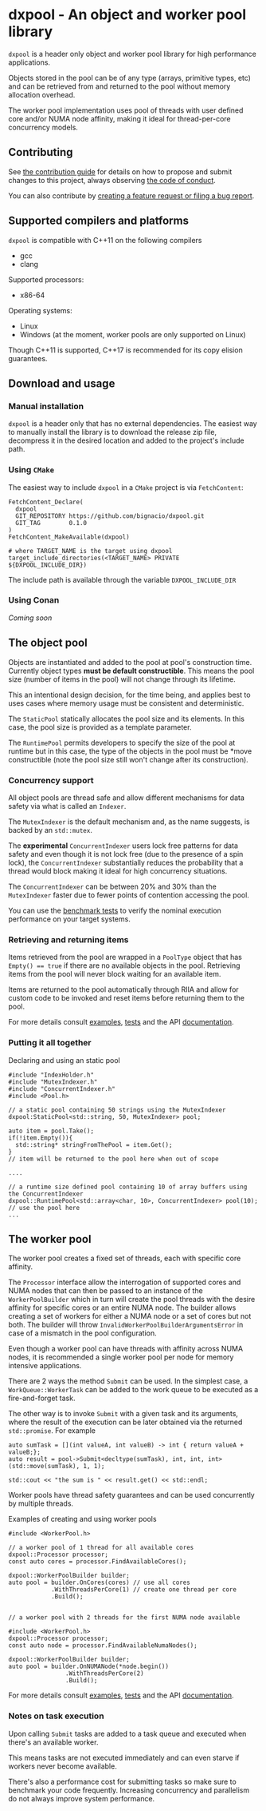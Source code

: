 # dxpool - An object and worker pool library


`dxpool` is a header only object and worker pool library for high performance applications.

Objects stored in the pool can be of any type (arrays, primitive types, etc) and can be retrieved from and returned to the pool without memory allocation overhead.


The worker pool implementation uses pool of threads with user defined core and/or NUMA node affinity, making it ideal for thread-per-core concurrency models.

## Contributing

See [the contribution guide](CONTRIBUTING.md) for details on how to propose and submit changes to this project, always observing [the code of conduct](CODE-OF-CONDUCT.md).

You can also contribute by [creating a feature request or filing a bug report](https://github.com/bignacio/dxpool/issues).

## Supported compilers and platforms

`dxpool` is compatible with C++11 on the following compilers
* gcc
* clang

Supported processors:
* x86-64

Operating systems:
* Linux
* Windows (at the moment, worker pools are only supported on Linux)


Though C++11 is supported, C++17 is recommended for its copy elision guarantees.

## Download and usage

### Manual installation

`dxpool` is a header only that has no external dependencies. The easiest way to manually install the library is to download the release zip file, decompress it in the desired location and added to the project's include path.

### Using `CMake`
The easiest way to include `dxpool` in a `CMake` project is via `FetchContent`:

```
FetchContent_Declare(
  dxpool
  GIT_REPOSITORY https://github.com/bignacio/dxpool.git
  GIT_TAG        0.1.0
)
FetchContent_MakeAvailable(dxpool)

# where TARGET_NAME is the target using dxpool
target_include_directories(<TARGET_NAME> PRIVATE ${DXPOOL_INCLUDE_DIR})
```

The include path is available through the variable `DXPOOL_INCLUDE_DIR`

### Using Conan

*Coming soon*

## The object pool

Objects are instantiated and added to the pool at pool's construction time. Currently object types **must be default constructible**. This means the pool size (number of items in the pool) will not change through its lifetime.

This an intentional design decision, for the time being, and applies best to uses cases where memory usage must be consistent and deterministic.

The `StaticPool` statically allocates the pool size and its elements. In this case, the pool size is provided as a template parameter.

The `RuntimePool` permits developers to specify the size of the pool at runtime but in this case, the type of the objects in the pool must be *move constructible (note the pool size still won't change after its construction).

### Concurrency support

All object pools are thread safe and allow different mechanisms for data safety via what is called an `Indexer`.

The `MutexIndexer` is the default mechanism and, as the name suggests, is backed by an `std::mutex`.

The **experimental** `ConcurrentIndexer` users lock free patterns for data safety and even though it is not lock free (due to the presence of a spin lock), the `ConcurrentIndexer` substantially reduces the probability that a thread would block making it ideal for high concurrency situations.

The `ConcurrentIndexer` can be between 20% and 30% than the `MutexIndexer` faster due to fewer points of contention accessing the pool.

You can use the [benchmark tests](benchmark) to verify the nominal execution performance on your target systems.

### Retrieving and returning items

Items retrieved from the pool are wrapped in a `PoolType` object that has `Empty() == true` if there are no available objects in the pool. Retrieving items from the pool will never block waiting for an available item.

Items are returned to the pool automatically through RIIA and allow for custom code to be invoked and reset items before returning them to the pool.

For more details consult [examples](examples), [tests](test) and the API [documentation](https://bignacio.github.io/dxpool).

### Putting it all together

Declaring and using an static pool
```
#include "IndexHolder.h"
#include "MutexIndexer.h"
#include "ConcurrentIndexer.h"
#include <Pool.h>

// a static pool containing 50 strings using the MutexIndexer
dxpool:StaticPool<std::string, 50, MutexIndexer> pool;

auto item = pool.Take();
if(!item.Empty()){
  std::string* stringFromThePool = item.Get();
}
// item will be returned to the pool here when out of scope

....

// a runtime size defined pool containing 10 of array buffers using the ConcurrentIndexer
dxpool::RuntimePool<std::array<char, 10>, ConcurrentIndexer> pool(10);
// use the pool here
...
```


## The worker pool

The worker pool creates a fixed set of threads, each with specific core affinity.

The `Processor` interface allow the interrogation of supported cores and NUMA nodes that can then be passed to an instance of the `WorkerPoolBuilder` which in turn will create the pool threads with the desire affinity for specific cores or an entire NUMA node.
The builder allows creating a set of workers for either a NUMA node or a set of cores but not both. The builder will throw `InvalidWorkerPoolBuilderArgumentsError` in case of a mismatch in the pool configuration.

Even though a worker pool can have threads with affinity across NUMA nodes, it is recommended a single worker pool per node for memory intensive applications.

There are 2 ways the method `Submit` can be used. In the simplest case, a `WorkQueue::WorkerTask` can be added to the work queue to be executed as a fire-and-forget task.

The other way is to invoke `Submit` with a given task and its arguments, where the result of the execution can be later obtained via the returned `std::promise`. For example

```
auto sumTask = [](int valueA, int valueB) -> int { return valueA + valueB;};
auto result = pool->Submit<decltype(sumTask), int, int, int>(std::move(sumTask), 1, 1);

std::cout << "the sum is " << result.get() << std::endl;

```

Worker pools have thread safety guarantees and can be used concurrently by multiple threads.

Examples of creating and using worker pools
```
#include <WorkerPool.h>

// a worker pool of 1 thread for all available cores
dxpool::Processor processor;
const auto cores = processor.FindAvailableCores();

dxpool::WorkerPoolBuilder builder;
auto pool = builder.OnCores(cores) // use all cores
            .WithThreadsPerCore(1) // create one thread per core
            .Build();


// a worker pool with 2 threads for the first NUMA node available

#include <WorkerPool.h>
dxpool::Processor processor;
const auto node = processor.FindAvailableNumaNodes();

dxpool::WorkerPoolBuilder builder;
auto pool = builder.OnNUMANode(*node.begin())
                .WithThreadsPerCore(2)
                .Build();
```

For more details consult [examples](examples), [tests](test) and the API [documentation](https://bignacio.github.io/dxpool).


### Notes on task execution

Upon calling `Submit` tasks are added to a task queue and executed when there's an available worker.

This means tasks are not executed immediately and can even starve if workers never become available.

There's also a performance cost for submitting tasks so make sure to benchmark your code frequently.
Increasing concurrency and parallelism do not always improve system performance.